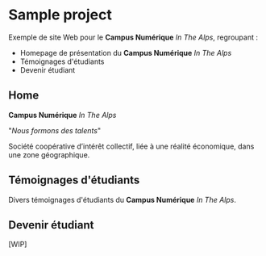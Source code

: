 # Sample project
Exemple de site Web pour le **Campus Numérique** *In The Alps*, regroupant :
* Homepage de présentation du **Campus Numérique** *In The Alps*
* Témoignages d'étudiants
* Devenir étudiant

## Home
**Campus Numérique** *In The Alps*

"*Nous formons des talents*"

Société coopérative d’intérêt collectif, liée à une réalité économique, dans une zone géographique.

## Témoignages d'étudiants
Divers témoignages d'étudiants du **Campus Numérique** *In The Alps*.

## Devenir étudiant
[WIP]